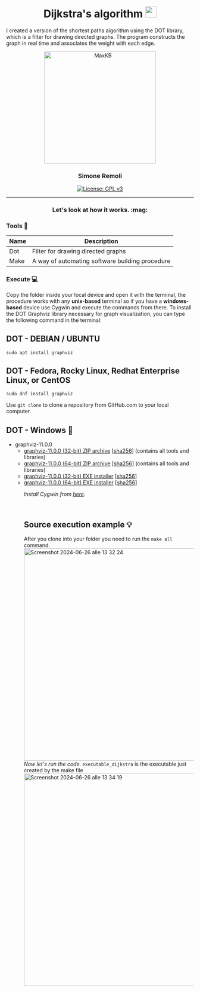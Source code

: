 <h1 align="center">
  Dijkstra's algorithm
  <img src="https://graphicmaths.com/img/computer-science/graph-theory/dijkstras-algorithm/graph.png" width="30px"/>
</h1>
I created a version of the shortest paths algorithm using the DOT library, which is a filter for drawing directed graphs.
The program constructs the graph in real time and associates the weight with each edge.

<p align="center"> </p>


<p align="center"><img src= "https://cdn.pixabay.com/photo/2018/07/14/11/32/network-3537400_960_720.png" alt="MaxKB" width="300" /></p>
<h3 align="center">Simone Remoli</h3>
<p align="center">
  <a href="https://www.gnu.org/licenses/gpl-3.0.html#license-text"><img src="https://img.shields.io/github/license/1Panel-dev/maxkb?color=%231890FF" alt="License: GPL v3"></a> 
</p>
<hr/>




<h3 align="center"> Let's look at how it works. :mag:</h3> 


### Tools :wrench:

| Name  | Description |
| ------------- | ------------- |
| Dot  | Filter for drawing directed graphs  |
| Make  | A way of automating software building procedure  |

### Execute :computer:
Copy the folder inside your local device and open it with the terminal, the procedure works with any **unix-based** terminal so if you have a **windows-based** device use Cygwin and execute the commands from there.
To install the DOT Graphviz library necessary for graph visualization, you can type the following command in the terminal:

## DOT - DEBIAN / UBUNTU

```
sudo apt install graphviz
```

## DOT - Fedora, Rocky Linux, Redhat Enterprise Linux, or CentOS

```
sudo dnf install graphviz
```
Use `git clone` to clone a repository from GitHub.com to your local computer.

## DOT - Windows :wine_glass:

<ul>
<li>graphviz-11.0.0
<ul>
<li><a href="https://gitlab.com/api/v4/projects/4207231/packages/generic/graphviz-releases/11.0.0/windows_10_msbuild_Release_graphviz-11.0.0-win32.zip">graphviz-11.0.0 (32-bit) ZIP archive</a> [<a href="https://gitlab.com/api/v4/projects/4207231/packages/generic/graphviz-releases/11.0.0/windows_10_msbuild_Release_graphviz-11.0.0-win32.zip.sha256">sha256</a>] (contains all tools and libraries)</li>
  <li>
          <a href="https://gitlab.com/api/v4/projects/4207231/packages/generic/graphviz-releases/11.0.0/windows_10_cmake_Release_Graphviz-11.0.0-win64.zip">graphviz-11.0.0 (64-bit) ZIP archive</a> [<a href="https://gitlab.com/api/v4/projects/4207231/packages/generic/graphviz-releases/11.0.0/windows_10_cmake_Release_Graphviz-11.0.0-win64.zip.sha256">sha256</a>] (contains all tools and libraries)</li>
        
<li>
          <a href="https://gitlab.com/api/v4/projects/4207231/packages/generic/graphviz-releases/11.0.0/windows_10_cmake_Release_graphviz-install-11.0.0-win32.exe">graphviz-11.0.0 (32-bit) EXE installer</a> [<a href="https://gitlab.com/api/v4/projects/4207231/packages/generic/graphviz-releases/11.0.0/windows_10_cmake_Release_graphviz-install-11.0.0-win32.exe.sha256">sha256</a>]</li>
        
<li>
         <a href="https://gitlab.com/api/v4/projects/4207231/packages/generic/graphviz-releases/11.0.0/windows_10_cmake_Release_graphviz-install-11.0.0-win64.exe">graphviz-11.0.0 (64-bit) EXE installer</a> [<a href="https://gitlab.com/api/v4/projects/4207231/packages/generic/graphviz-releases/11.0.0/windows_10_cmake_Release_graphviz-install-11.0.0-win64.exe.sha256">sha256</a>]</li>

_Install Cygwin from <a href="https://www.cygwin.com/install.html">here</a>._

<br>

## Source execution example :bulb:
After you clone into your folder you need to run the `make all` command.
<img width="569" alt="Screenshot 2024-06-26 alle 13 32 24" src="https://github.com/SimoneRemoli/Dijkstra-s-algorithm_New/assets/118252611/d2c191a8-21a4-4bf5-839a-d7a860cf3593">
_Now let's run the code._
`executable_dijkstra` is the executable just created by the make file
<img width="569" alt="Screenshot 2024-06-26 alle 13 34 19" src="https://github.com/SimoneRemoli/Dijkstra-s-algorithm_New/assets/118252611/9d9eee50-b0f4-48a3-96e3-bee5561f9821">
